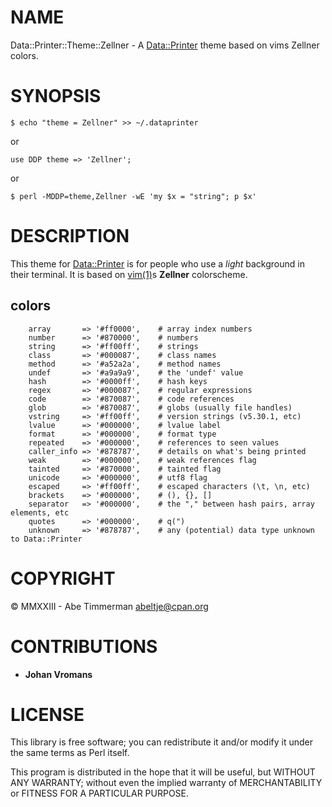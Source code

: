 # NAME

Data::Printer::Theme::Zellner - A [Data::Printer](https://metacpan.org/pod/Data%3A%3APrinter) theme based on vims Zellner colors.

# SYNOPSIS

    $ echo "theme = Zellner" >> ~/.dataprinter

or

    use DDP theme => 'Zellner';

or

    $ perl -MDDP=theme,Zellner -wE 'my $x = "string"; p $x'

# DESCRIPTION

This theme for [Data::Printer](https://metacpan.org/pod/Data%3A%3APrinter) is for people who use a _light_ background in
their terminal. It is based on [vim(1)](http://man.he.net/man1/vim)s **Zellner** colorscheme.

## colors

        array       => '#ff0000',    # array index numbers
        number      => '#870000',    # numbers
        string      => '#ff00ff',    # strings
        class       => '#000087',    # class names
        method      => '#a52a2a',    # method names
        undef       => '#a9a9a9',    # the 'undef' value
        hash        => '#0000ff',    # hash keys
        regex       => '#000087',    # regular expressions
        code        => '#870087',    # code references
        glob        => '#870087',    # globs (usually file handles)
        vstring     => '#ff00ff',    # version strings (v5.30.1, etc)
        lvalue      => '#000000',    # lvalue label
        format      => '#000000',    # format type
        repeated    => '#000000',    # references to seen values
        caller_info => '#878787',    # details on what's being printed
        weak        => '#000000',    # weak references flag
        tainted     => '#870000',    # tainted flag
        unicode     => '#000000',    # utf8 flag
        escaped     => '#ff00ff',    # escaped characters (\t, \n, etc)
        brackets    => '#000000',    # (), {}, []
        separator   => '#000000',    # the "," between hash pairs, array elements, etc
        quotes      => '#000000',    # q(")
        unknown     => '#878787',    # any (potential) data type unknown to Data::Printer

# COPYRIGHT

© MMXXIII - Abe Timmerman <abeltje@cpan.org>

# CONTRIBUTIONS

- **Johan Vromans**

# LICENSE

This library is free software; you can redistribute it and/or modify
it under the same terms as Perl itself.

This program is distributed in the hope that it will be useful,
but WITHOUT ANY WARRANTY; without even the implied warranty of
MERCHANTABILITY or FITNESS FOR A PARTICULAR PURPOSE.
